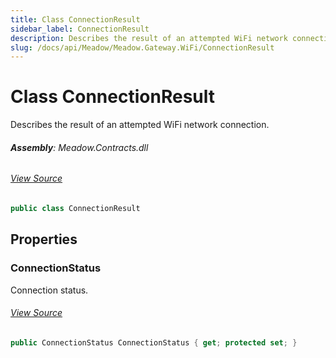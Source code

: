 ```yaml
---
title: Class ConnectionResult
sidebar_label: ConnectionResult
description: Describes the result of an attempted WiFi network connection.
slug: /docs/api/Meadow/Meadow.Gateway.WiFi/ConnectionResult
---
```

# Class ConnectionResult
Describes the result of an attempted WiFi network connection.

###### **Assembly**: Meadow.Contracts.dll
###### [View Source](https://github.com/WildernessLabs/Meadow.Contracts.git/blob/develop/Source/Meadow.Contracts/Gateways/WiFi/ConnectionResult.cs#L6)
```csharp title="Declaration"
public class ConnectionResult
```
## Properties
### ConnectionStatus
Connection status.
###### [View Source](https://github.com/WildernessLabs/Meadow.Contracts.git/blob/develop/Source/Meadow.Contracts/Gateways/WiFi/ConnectionResult.cs#L11)
```csharp title="Declaration"
public ConnectionStatus ConnectionStatus { get; protected set; }
```
